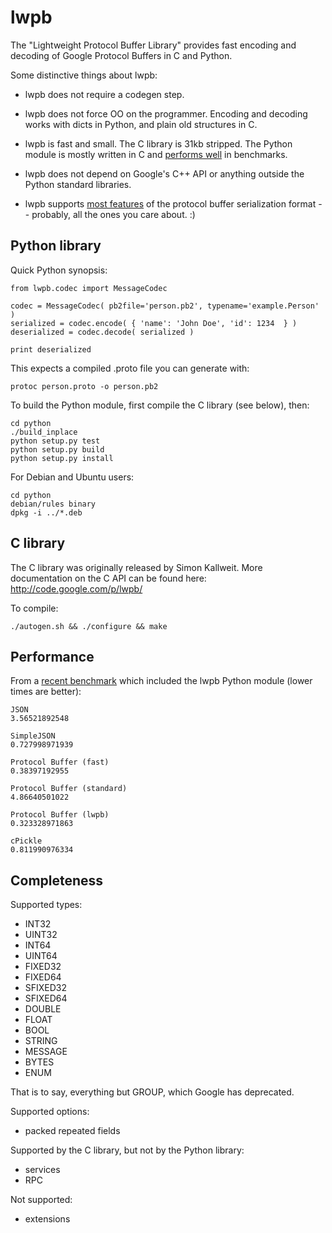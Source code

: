 lwpb
====

The "Lightweight Protocol Buffer Library" provides fast encoding and decoding of Google Protocol Buffers in C and Python.

Some distinctive things about lwpb:

  * lwpb does not require a codegen step.

  * lwpb does not force OO on the programmer. Encoding and decoding works with dicts in Python, and plain old structures in C.

  * lwpb is fast and small. The C library is 31kb stripped. The Python module is mostly written in C and [performs well](#performance) in benchmarks.

  * lwpb does not depend on Google's C++ API or anything outside the Python standard libraries.

  * lwpb supports [most features](#completeness) of the protocol buffer serialization format -- probably, all the ones you care about. :)

Python library
--------------

Quick Python synopsis:

    from lwpb.codec import MessageCodec

    codec = MessageCodec( pb2file='person.pb2', typename='example.Person' )
    serialized = codec.encode( { 'name': 'John Doe', 'id': 1234  } )
    deserialized = codec.decode( serialized )

    print deserialized

This expects a compiled .proto file you can generate with:

    protoc person.proto -o person.pb2

To build the Python module, first compile the C library (see below), then:

    cd python
    ./build_inplace
    python setup.py test
    python setup.py build
    python setup.py install

For Debian and Ubuntu users:

    cd python
    debian/rules binary
    dpkg -i ../*.deb

C library
---------

The C library was originally released by Simon Kallweit. More documentation on the C API can be found here: [ http://code.google.com/p/lwpb/ ](http://code.google.com/p/lwpb/)

To compile:

    ./autogen.sh && ./configure && make

<span id="performance"></span>

Performance
-----------

From a [recent benchmark][fastpb-benchmark] which included the lwpb Python module (lower times are better):

    JSON
    3.56521892548

    SimpleJSON 
    0.727998971939

    Protocol Buffer (fast)
    0.38397192955

    Protocol Buffer (standard)
    4.86640501022

    Protocol Buffer (lwpb)
    0.323328971863

    cPickle
    0.811990976334

[fastpb-benchmark]: https://github.com/Greplin/fast-python-pb/tree/master/benchmark

<span id="completeness"></span>

Completeness
------------

Supported types:

  * INT32
  * UINT32
  * INT64
  * UINT64
  * FIXED32
  * FIXED64
  * SFIXED32
  * SFIXED64
  * DOUBLE
  * FLOAT
  * BOOL
  * STRING
  * MESSAGE
  * BYTES
  * ENUM

That is to say, everything but GROUP, which Google has deprecated.

Supported options:

  * packed repeated fields

Supported by the C library, but not by the Python library:

  * services
  * RPC

Not supported:

  * extensions


